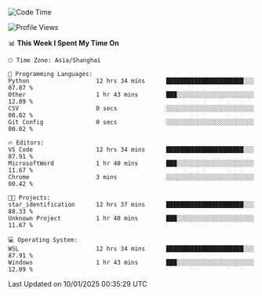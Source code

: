 <!--START_SECTION:waka-->
![Code Time](http://img.shields.io/badge/Code%20Time-2%2C197%20hrs%205%20mins-blue)

![Profile Views](http://img.shields.io/badge/Profile%20Views-0-blue)

📊 **This Week I Spent My Time On** 

```text
🕑︎ Time Zone: Asia/Shanghai

💬 Programming Languages: 
Python                   12 hrs 34 mins      ██████████████████████░░░   87.87 % 
Other                    1 hr 43 mins        ███░░░░░░░░░░░░░░░░░░░░░░   12.09 % 
CSV                      0 secs              ░░░░░░░░░░░░░░░░░░░░░░░░░   00.02 % 
Git Config               0 secs              ░░░░░░░░░░░░░░░░░░░░░░░░░   00.02 % 

🔥 Editors: 
VS Code                  12 hrs 34 mins      ██████████████████████░░░   87.91 % 
MicrosoftWord            1 hr 40 mins        ███░░░░░░░░░░░░░░░░░░░░░░   11.67 % 
Chrome                   3 mins              ░░░░░░░░░░░░░░░░░░░░░░░░░   00.42 % 

🐱‍💻 Projects: 
star_identification      12 hrs 37 mins      ██████████████████████░░░   88.33 % 
Unknown Project          1 hr 40 mins        ███░░░░░░░░░░░░░░░░░░░░░░   11.67 % 

💻 Operating System: 
WSL                      12 hrs 34 mins      ██████████████████████░░░   87.91 % 
Windows                  1 hr 43 mins        ███░░░░░░░░░░░░░░░░░░░░░░   12.09 % 
```


 Last Updated on 10/01/2025 00:35:29 UTC
<!--END_SECTION:waka-->